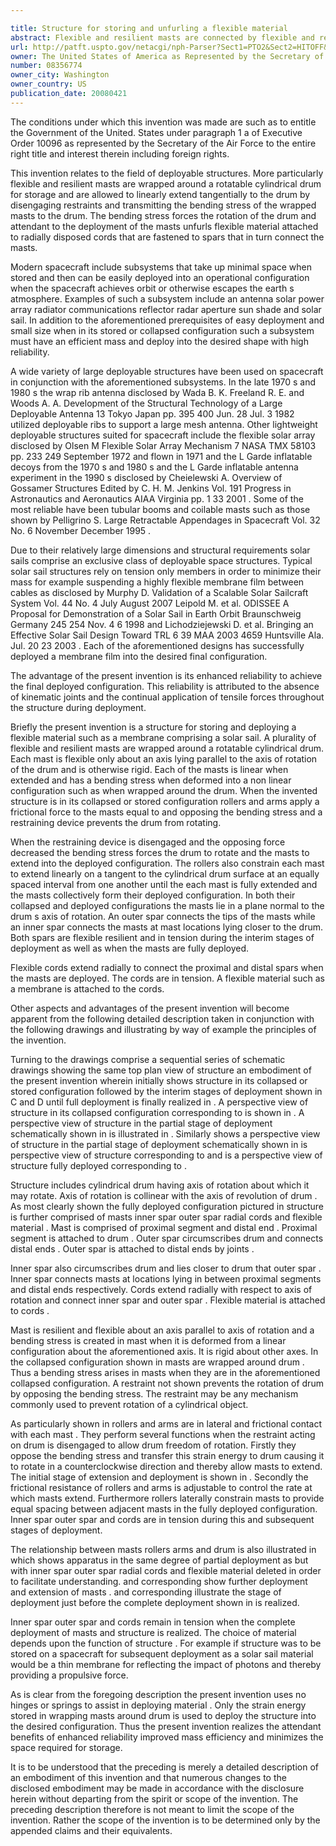 ```yaml
---

title: Structure for storing and unfurling a flexible material
abstract: Flexible and resilient masts are connected by flexible and resilient inner and outer spars, and flexible cords radially connect the spars. A flexible material is attached to the cords. The assembly is wrapped around a rotatable cylindrical drum in the structure's stored configuration. Each mast is flexible only about an axis lying parallel to the axis of rotation of the drum, and is otherwise rigid. Each mast is linear when extended and has a bending stress when deformed into a non-linear configuration, such as when wrapped around the drum. When the structure is in its stored configuration, a restraining device opposes the bending stress and another prevents the drum from rotating. Upon disengagement of the restraining devices, the stored bending strain energy forces the drum to rotate and the masts to extend into the deployed configuration and thereby unfurl the flexible material.
url: http://patft.uspto.gov/netacgi/nph-Parser?Sect1=PTO2&Sect2=HITOFF&p=1&u=%2Fnetahtml%2FPTO%2Fsearch-adv.htm&r=1&f=G&l=50&d=PALL&S1=08356774&OS=08356774&RS=08356774
owner: The United States of America as Represented by the Secretary of the Air Force
number: 08356774
owner_city: Washington
owner_country: US
publication_date: 20080421
---
```

The conditions under which this invention was made are such as to entitle the Government of the United. States under paragraph 1 a of Executive Order 10096 as represented by the Secretary of the Air Force to the entire right title and interest therein including foreign rights.

This invention relates to the field of deployable structures. More particularly flexible and resilient masts are wrapped around a rotatable cylindrical drum for storage and are allowed to linearly extend tangentially to the drum by disengaging restraints and transmitting the bending stress of the wrapped masts to the drum. The bending stress forces the rotation of the drum and attendant to the deployment of the masts unfurls flexible material attached to radially disposed cords that are fastened to spars that in turn connect the masts.

Modern spacecraft include subsystems that take up minimal space when stored and then can be easily deployed into an operational configuration when the spacecraft achieves orbit or otherwise escapes the earth s atmosphere. Examples of such a subsystem include an antenna solar power array radiator communications reflector radar aperture sun shade and solar sail. In addition to the aforementioned prerequisites of easy deployment and small size when in its stored or collapsed configuration such a subsystem must have an efficient mass and deploy into the desired shape with high reliability.

A wide variety of large deployable structures have been used on spacecraft in conjunction with the aforementioned subsystems. In the late 1970 s and 1980 s the wrap rib antenna disclosed by Wada B. K. Freeland R. E. and Woods A. A. Development of the Structural Technology of a Large Deployable Antenna 13 Tokyo Japan pp. 395 400 Jun. 28 Jul. 3 1982 utilized deployable ribs to support a large mesh antenna. Other lightweight deployable structures suited for spacecraft include the flexible solar array disclosed by Olsen M Flexible Solar Array Mechanism 7 NASA TMX 58103 pp. 233 249 September 1972 and flown in 1971 and the L Garde inflatable decoys from the 1970 s and 1980 s and the L Garde inflatable antenna experiment in the 1990 s disclosed by Cheielewski A. Overview of Gossamer Structures Edited by C. H. M. Jenkins Vol. 191 Progress in Astronautics and Aeronautics AIAA Virginia pp. 1 33 2001 . Some of the most reliable have been tubular booms and coilable masts such as those shown by Pelligrino S. Large Retractable Appendages in Spacecraft Vol. 32 No. 6 November December 1995 .

Due to their relatively large dimensions and structural requirements solar sails comprise an exclusive class of deployable space structures. Typical solar sail structures rely on tension only members in order to minimize their mass for example suspending a highly flexible membrane film between cables as disclosed by Murphy D. Validation of a Scalable Solar Sailcraft System Vol. 44 No. 4 July August 2007 Leipold M. et al. ODISSEE A Proposal for Demonstration of a Solar Sail in Earth Orbit Braunschweig Germany 245 254 Nov. 4 6 1998 and Lichodziejewski D. et al. Bringing an Effective Solar Sail Design Toward TRL 6 39 MAA 2003 4659 Huntsville Ala. Jul. 20 23 2003 . Each of the aforementioned designs has successfully deployed a membrane film into the desired final configuration.

The advantage of the present invention is its enhanced reliability to achieve the final deployed configuration. This reliability is attributed to the absence of kinematic joints and the continual application of tensile forces throughout the structure during deployment.

Briefly the present invention is a structure for storing and deploying a flexible material such as a membrane comprising a solar sail. A plurality of flexible and resilient masts are wrapped around a rotatable cylindrical drum. Each mast is flexible only about an axis lying parallel to the axis of rotation of the drum and is otherwise rigid. Each of the masts is linear when extended and has a bending stress when deformed into a non linear configuration such as when wrapped around the drum. When the invented structure is in its collapsed or stored configuration rollers and arms apply a frictional force to the masts equal to and opposing the bending stress and a restraining device prevents the drum from rotating.

When the restraining device is disengaged and the opposing force decreased the bending stress forces the drum to rotate and the masts to extend into the deployed configuration. The rollers also constrain each mast to extend linearly on a tangent to the cylindrical drum surface at an equally spaced interval from one another until the each mast is fully extended and the masts collectively form their deployed configuration. In both their collapsed and deployed configurations the masts lie in a plane normal to the drum s axis of rotation. An outer spar connects the tips of the masts while an inner spar connects the masts at mast locations lying closer to the drum. Both spars are flexible resilient and in tension during the interim stages of deployment as well as when the masts are fully deployed.

Flexible cords extend radially to connect the proximal and distal spars when the masts are deployed. The cords are in tension. A flexible material such as a membrane is attached to the cords.

Other aspects and advantages of the present invention will become apparent from the following detailed description taken in conjunction with the following drawings and illustrating by way of example the principles of the invention.

Turning to the drawings comprise a sequential series of schematic drawings showing the same top plan view of structure an embodiment of the present invention wherein initially shows structure in its collapsed or stored configuration followed by the interim stages of deployment shown in C and D until full deployment is finally realized in . A perspective view of structure in its collapsed configuration corresponding to is shown in . A perspective view of structure in the partial stage of deployment schematically shown in is illustrated in . Similarly shows a perspective view of structure in the partial stage of deployment schematically shown in is perspective view of structure corresponding to and is a perspective view of structure fully deployed corresponding to .

Structure includes cylindrical drum having axis of rotation about which it may rotate. Axis of rotation is collinear with the axis of revolution of drum . As most clearly shown the fully deployed configuration pictured in structure is further comprised of masts inner spar outer spar radial cords and flexible material . Mast is comprised of proximal segment and distal end . Proximal segment is attached to drum . Outer spar circumscribes drum and connects distal ends . Outer spar is attached to distal ends by joints .

Inner spar also circumscribes drum and lies closer to drum that outer spar . Inner spar connects masts at locations lying in between proximal segments and distal ends respectively. Cords extend radially with respect to axis of rotation and connect inner spar and outer spar . Flexible material is attached to cords .

Mast is resilient and flexible about an axis parallel to axis of rotation and a bending stress is created in mast when it is deformed from a linear configuration about the aforementioned axis. It is rigid about other axes. In the collapsed configuration shown in masts are wrapped around drum . Thus a bending stress arises in masts when they are in the aforementioned collapsed configuration. A restraint not shown prevents the rotation of drum by opposing the bending stress. The restraint may be any mechanism commonly used to prevent rotation of a cylindrical object.

As particularly shown in rollers and arms are in lateral and frictional contact with each mast . They perform several functions when the restraint acting on drum is disengaged to allow drum freedom of rotation. Firstly they oppose the bending stress and transfer this strain energy to drum causing it to rotate in a counterclockwise direction and thereby allow masts to extend. The initial stage of extension and deployment is shown in . Secondly the frictional resistance of rollers and arms is adjustable to control the rate at which masts extend. Furthermore rollers laterally constrain masts to provide equal spacing between adjacent masts in the fully deployed configuration. Inner spar outer spar and cords are in tension during this and subsequent stages of deployment.

The relationship between masts rollers arms and drum is also illustrated in which shows apparatus in the same degree of partial deployment as but with inner spar outer spar radial cords and flexible material deleted in order to facilitate understanding. and corresponding show further deployment and extension of masts . and corresponding illustrate the stage of deployment just before the complete deployment shown in is realized.

Inner spar outer spar and cords remain in tension when the complete deployment of masts and structure is realized. The choice of material depends upon the function of structure . For example if structure was to be stored on a spacecraft for subsequent deployment as a solar sail material would be a thin membrane for reflecting the impact of photons and thereby providing a propulsive force.

As is clear from the foregoing description the present invention uses no hinges or springs to assist in deploying material . Only the strain energy stored in wrapping masts around drum is used to deploy the structure into the desired configuration. Thus the present invention realizes the attendant benefits of enhanced reliability improved mass efficiency and minimizes the space required for storage.

It is to be understood that the preceding is merely a detailed description of an embodiment of this invention and that numerous changes to the disclosed embodiment may be made in accordance with the disclosure herein without departing from the spirit or scope of the invention. The preceding description therefore is not meant to limit the scope of the invention. Rather the scope of the invention is to be determined only by the appended claims and their equivalents.

